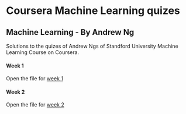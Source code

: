 # Coursera Machine Learning quizes
## Machine Learning - By Andrew Ng
Solutions to the quizes of Andrew Ngs of Standford University Machine Learning Course on Coursera. <br/>

#### Week 1
Open the file for [week 1](week1/README.md) <br/>

#### Week 2 
Open the file for [week 2](week2/README.md) <br/>
